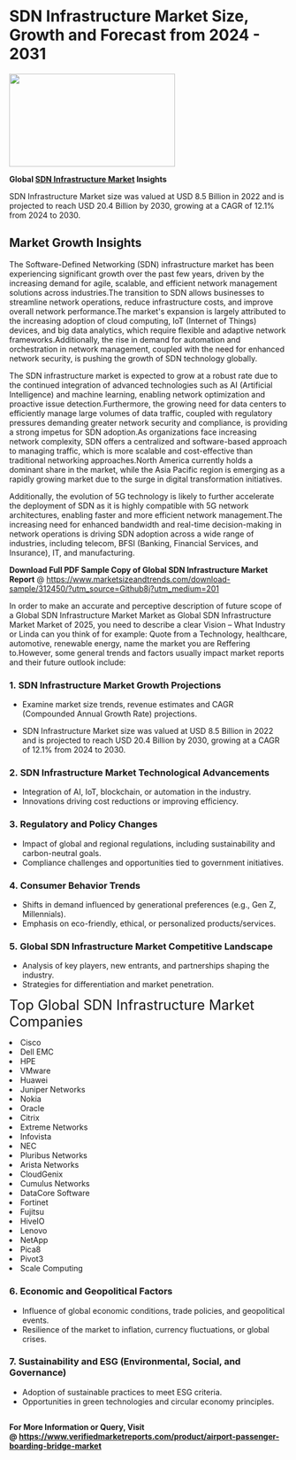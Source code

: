 <H1>SDN Infrastructure Market Size, Growth and Forecast from 2024 - 2031</H1><img class="aligncenter size-medium wp-image-584254" src="https://thirdeyenews.in/wp-content/uploads/2024/09/Global-Market-Research-300x168.jpeg" alt="" width="300" height="168" /><p><strong>Global&nbsp;<a href="https://www.marketsizeandtrends.com/download-sample/312450/?utm_source=Github8j?utm_medium=201">SDN Infrastructure Market</a> Insights</strong></p><p>SDN Infrastructure Market size was valued at USD 8.5 Billion in 2022 and is projected to reach USD 20.4 Billion by 2030, growing at a CAGR of 12.1% from 2024 to 2030.</p><p><h2>Market Growth Insights</h2> <p>The Software-Defined Networking (SDN) infrastructure market has been experiencing significant growth over the past few years, driven by the increasing demand for agile, scalable, and efficient network management solutions across industries.The transition to SDN allows businesses to streamline network operations, reduce infrastructure costs, and improve overall network performance.The market's expansion is largely attributed to the increasing adoption of cloud computing, IoT (Internet of Things) devices, and big data analytics, which require flexible and adaptive network frameworks.Additionally, the rise in demand for automation and orchestration in network management, coupled with the need for enhanced network security, is pushing the growth of SDN technology globally.</p> <p>The SDN infrastructure market is expected to grow at a robust rate due to the continued integration of advanced technologies such as AI (Artificial Intelligence) and machine learning, enabling network optimization and proactive issue detection.Furthermore, the growing need for data centers to efficiently manage large volumes of data traffic, coupled with regulatory pressures demanding greater network security and compliance, is providing a strong impetus for SDN adoption.As organizations face increasing network complexity, SDN offers a centralized and software-based approach to managing traffic, which is more scalable and cost-effective than traditional networking approaches.North America currently holds a dominant share in the market, while the Asia Pacific region is emerging as a rapidly growing market due to the surge in digital transformation initiatives.<p>Additionally, the evolution of 5G technology is likely to further accelerate the deployment of SDN as it is highly compatible with 5G network architectures, enabling faster and more efficient network management.The increasing need for enhanced bandwidth and real-time decision-making in network operations is driving SDN adoption across a wide range of industries, including telecom, BFSI (Banking, Financial Services, and Insurance), IT, and manufacturing.</p> <p><span class=""><strong>Download Full PDF Sample Copy of Global SDN Infrastructure Market Report</strong> @ <a href="https://www.marketsizeandtrends.com/download-sample/312450/?utm_source=Github8j?utm_medium=201" target="_blank">https://www.marketsizeandtrends.com/download-sample/312450/?utm_source=Github8j?utm_medium=201</a></span></p><p>In order to make an accurate and perceptive description of future scope of a Global&nbsp;SDN Infrastructure Market Market as Global&nbsp;SDN Infrastructure Market Market of 2025, you need to describe a clear Vision &ndash; What Industry or Linda can you think of for example: Quote from a Technology, healthcare, automotive, renewable energy, name the market you are Reffering to.However, some general trends and factors usually impact market reports and their future outlook include:</p><h3>1.&nbsp;<strong>SDN Infrastructure Market Growth Projections</strong></h3><ul><li>Examine market size trends, revenue estimates and CAGR (Compounded Annual Growth Rate) projections.</li><li><p>SDN Infrastructure Market size was valued at USD 8.5 Billion in 2022 and is projected to reach USD 20.4 Billion by 2030, growing at a CAGR of 12.1% from 2024 to 2030.</p></li></ul><h3>2.&nbsp;<strong>SDN Infrastructure Market Technological Advancements</strong></h3><ul><li>Integration of AI, IoT, blockchain, or automation in the industry.</li><li>Innovations driving cost reductions or improving efficiency.</li></ul><h3>3.&nbsp;<strong>Regulatory and Policy Changes</strong></h3><ul><li>Impact of global and regional regulations, including sustainability and carbon-neutral goals.</li><li>Compliance challenges and opportunities tied to government initiatives.</li></ul><h3>4.&nbsp;<strong>Consumer Behavior Trends</strong></h3><ul><li>Shifts in demand influenced by generational preferences (e.g., Gen Z, Millennials).</li><li>Emphasis on eco-friendly, ethical, or personalized products/services.</li></ul><h3>5.&nbsp;<strong>Global SDN Infrastructure Market Competitive Landscape</strong></h3><ul><li>Analysis of key players, new entrants, and partnerships shaping the industry.</li><li>Strategies for differentiation and market penetration.</li></ul><p data-pm-slice="1 1 []"><span style="color: inherit; font-family: inherit; font-size: 25px;">Top Global SDN Infrastructure Market Companies</span></p><div class="" data-test-id=""><p><li>Cisco</li><li> Dell EMC</li><li> HPE</li><li> VMware</li><li> Huawei</li><li> Juniper Networks</li><li> Nokia</li><li> Oracle</li><li> Citrix</li><li> Extreme Networks</li><li> Infovista</li><li> NEC</li><li> Pluribus Networks</li><li> Arista Networks</li><li> CloudGenix</li><li> Cumulus Networks</li><li> DataCore Software</li><li> Fortinet</li><li> Fujitsu</li><li> HiveIO</li><li> Lenovo</li><li> NetApp</li><li> Pica8</li><li> Pivot3</li><li> Scale Computing</li></p></div><h3>6.&nbsp;<strong>Economic and Geopolitical Factors</strong></h3><ul><li>Influence of global economic conditions, trade policies, and geopolitical events.</li><li>Resilience of the market to inflation, currency fluctuations, or global crises.</li></ul><h3>7.&nbsp;<strong>Sustainability and ESG (Environmental, Social, and Governance)</strong></h3><ul><li>Adoption of sustainable practices to meet ESG criteria.</li><li>Opportunities in green technologies and circular economy principles.</li></ul><h2><strong style="font-size: 14px;">For More Information or Query, Visit @&nbsp;</strong><a style="background-color: #ffffff; font-size: 14px;" href="https://www.marketsizeandtrends.com/report/sdn-infrastructure-market/" target="_blank">https://www.verifiedmarketreports.com/product/airport-passenger-boarding-bridge-market</a></h2>